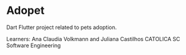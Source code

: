 # Adopet
Dart Flutter project related to pets adoption.

Learners: Ana Claudia Volkmann and Juliana Castilhos
CATOLICA SC
Software Engineering
